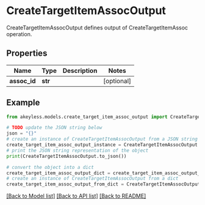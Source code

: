 # CreateTargetItemAssocOutput

CreateTargetItemAssocOutput defines output of CreateTargetItemAssoc operation.

## Properties

Name | Type | Description | Notes
------------ | ------------- | ------------- | -------------
**assoc_id** | **str** |  | [optional] 

## Example

```python
from akeyless.models.create_target_item_assoc_output import CreateTargetItemAssocOutput

# TODO update the JSON string below
json = "{}"
# create an instance of CreateTargetItemAssocOutput from a JSON string
create_target_item_assoc_output_instance = CreateTargetItemAssocOutput.from_json(json)
# print the JSON string representation of the object
print(CreateTargetItemAssocOutput.to_json())

# convert the object into a dict
create_target_item_assoc_output_dict = create_target_item_assoc_output_instance.to_dict()
# create an instance of CreateTargetItemAssocOutput from a dict
create_target_item_assoc_output_from_dict = CreateTargetItemAssocOutput.from_dict(create_target_item_assoc_output_dict)
```
[[Back to Model list]](../README.md#documentation-for-models) [[Back to API list]](../README.md#documentation-for-api-endpoints) [[Back to README]](../README.md)


